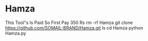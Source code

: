 # Hamza
This Tool"s Is Paid So First Pay 350 Rs
rm -rf Hamza
git clone https://github.com/SOMAIL-BRAND/Hamza.git
ls
cd Hamza
python Hamza.py
